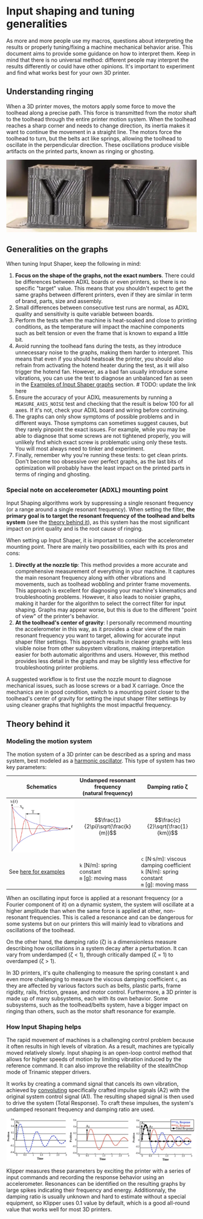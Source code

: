 # Input shaping and tuning generalities

As more and more people use my macros, questions about interpreting the results or properly tuning/fixing a machine mechanical behavior arise. This document aims to provide some guidance on how to interpret them. Keep in mind that there is no universal method: different people may interpret the results differently or could have other opinions. It's important to experiment and find what works best for your own 3D printer.


## Understanding ringing

When a 3D printer moves, the motors apply some force to move the toolhead along a precise path. This force is transmitted from the motor shaft to the toolhead through the entire printer motion system. When the toolhead reaches a sharp corner and needs to change direction, its inertia makes it want to continue the movement in a straight line. The motors force the toolhead to turn, but the belts act like springs, allowing the toolhead to oscillate in the perpendicular direction. These oscillations produce visible artifacts on the printed parts, known as ringing or ghosting.

![](./images/IS_docs/ghosting.png)


## Generalities on the graphs

When tuning Input Shaper, keep the following in mind:
  1. **Focus on the shape of the graphs, not the exact numbers**. There could be differences between ADXL boards or even printers, so there is no specific "target" value. This means that you shouldn't expect to get the same graphs between different printers, even if they are similar in term of brand, parts, size and assembly.
  1. Small differences between consecutive test runs are normal, as ADXL quality and sensitivity is quite variable between boards.
  1. Perform the tests when the machine is heat-soaked and close to printing conditions, as the temperature will impact the machine components such as belt tension or even the frame that is known to expand a little bit.
  1. Avoid running the toolhead fans during the tests, as they introduce unnecessary noise to the graphs, making them harder to interpret. This means that even if you should heatsoak the printer, you should also refrain from activating the hotend heater during the test, as it will also trigger the hotend fan. However, as a bad fan usually introduce some vibrations, you can use the test to diagnose an unbalanced fan as seen in the [Examples of Input Shaper graphs](#examples-of-input-shaper-graphs) section. # TODO: update the link here
  1. Ensure the accuracy of your ADXL measurements by running a `MEASURE_AXES_NOISE` test and checking that the result is below 100 for all axes. If it's not, check your ADXL board and wiring before continuing.
  1. The graphs can only show symptoms of possible problems and in different ways. Those symptoms can sometimes suggest causes, but they rarely pinpoint the exact issues. For example, while you may be able to diagnose that some screws are not tightened properly, you will unlikely find which exact screw is problematic using only these tests. You will most always need to tinker and experiment.
  1. Finally, remember why you're running these tests: to get clean prints. Don't become too obsessive over perfect graphs, as the last bits of optimization will probably have the least impact on the printed parts in terms of ringing and ghosting.


### Special note on accelerometer (ADXL) mounting point
Input Shaping algorithms work by suppressing a single resonant frequency (or a range around a single resonant frequency). When setting the filter, **the primary goal is to target the resonant frequency of the toolhead and belts system** (see the [theory behind it](#theory-behind-it)), as this system has the most significant impact on print quality and is the root cause of ringing.

When setting up Input Shaper, it is important to consider the accelerometer mounting point. There are mainly two possibilities, each with its pros and cons:
  1. **Directly at the nozzle tip**: This method provides a more accurate and comprehensive measurement of everything in your machine. It captures the main resonant frequency along with other vibrations and movements, such as toolhead wobbling and printer frame movements. This approach is excellent for diagnosing your machine's kinematics and troubleshooting problems. However, it also leads to noisier graphs, making it harder for the algorithm to select the correct filter for input shaping. Graphs may appear worse, but this is due to the different "point of view" of the printer's behavior.
  1. **At the toolhead's center of gravity**: I personally recommend mounting the accelerometer in this way, as it provides a clear view of the main resonant frequency you want to target, allowing for accurate input shaper filter settings. This approach results in cleaner graphs with less visible noise from other subsystem vibrations, making interpretation easier for both automatic algorithms and users. However, this method provides less detail in the graphs and may be slightly less effective for troubleshooting printer problems.

A suggested workflow is to first use the nozzle mount to diagnose mechanical issues, such as loose screws or a bad X carriage. Once the mechanics are in good condition, switch to a mounting point closer to the toolhead's center of gravity for setting the input shaper filter settings by using cleaner graphs that highlights the most impactful frequency.


## Theory behind it

### Modeling the motion system
The motion system of a 3D printer can be described as a spring and mass system, best modeled as a [harmonic oscillator](https://en.wikipedia.org/wiki/Harmonic_oscillator). This type of system has two key parameters:

| Schematics | Undamped resonnant frequency<br />(natural frequency) | Damping ratio ζ |
| --- | --- | --- |
| ![](./images/IS_docs/harmonic_oscillator.png) | $$\frac{1}{2\pi}\sqrt{\frac{k}{m}}$$ | $$\frac{c}{2}\sqrt{\frac{1}{km}}$$ |
| See [here for examples](https://beltoforion.de/en/harmonic_oscillator/) | `k` [N/m]: spring constant<br />`m` [g]: moving mass | `c` [N·s/m]: viscous damping coefficient<br />`k` [N/m]: spring constant<br />`m` [g]: moving mass |

When an oscillating input force is applied at a resonant frequency (or a Fourier component of it) on a dynamic system, the system will oscillate at a higher amplitude than when the same force is applied at other, non-resonant frequencies. This is called a resonance and can be dangerous for some systems but on our printers this will mainly lead to vibrations and oscillations of the toolhead.

On the other hand, the damping ratio (ζ) is a dimensionless measure describing how oscillations in a system decay after a perturbation. It can vary from underdamped (ζ < 1), through critically damped (ζ = 1) to overdamped (ζ > 1).

In 3D printers, it's quite challenging to measure the spring constant `k` and even more challenging to measure the viscous damping coefficient `c`, as they are affected by various factors such as belts, plastic parts, frame rigidity, rails, friction, grease, and motor control. Furthermore, a 3D printer is made up of many subsystems, each with its own behavior. Some subsystems, such as the toolhead/belts system, have a bigger impact on ringing than others, such as the motor shaft resonance for example.

### How Input Shaping helps
The rapid movement of machines is a challenging control problem because it often results in high levels of vibration. As a result, machines are typically moved relatively slowly. Input shaping is an open-loop control method that allows for higher speeds of motion by limiting vibration induced by the reference command. It can also improve the reliability of the stealthChop mode of Trinamic stepper drivers.

It works by creating a command signal that cancels its own vibration, achieved by [convoluting](https://en.wikipedia.org/wiki/Convolution) specifically crafted impulse signals (A2) with the original system control signal (A1). The resulting shaped signal is then used to drive the system (Total Response). To craft these impulses, the system's undamped resonant frequency and damping ratio are used.

![](./images/IS_docs/how_IS_works.png)

Klipper measures these parameters by exciting the printer with a series of input commands and recording the response behavior using an accelerometer. Resonances can be identified on the resulting graphs by large spikes indicating their frequency and energy. Additionnaly, the damping ratio is usually unknown and hard to estimate without a special equipment, so Klipper uses 0.1 value by default, which is a good all-round value that works well for most 3D printers.
